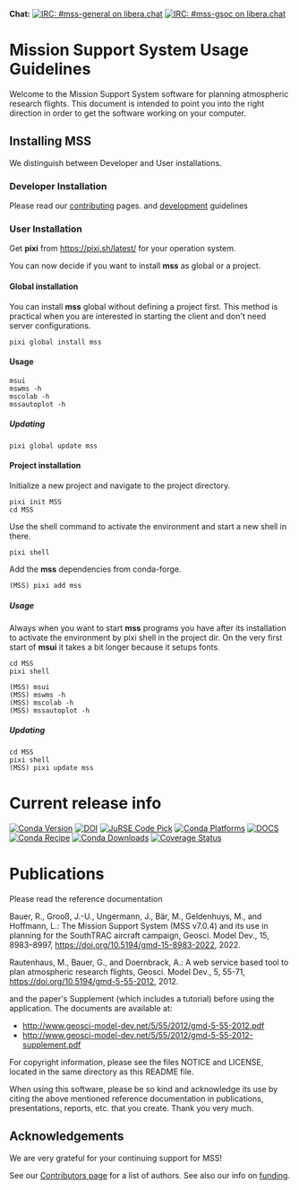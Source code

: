 **Chat:**
[![IRC: #mss-general on libera.chat](https://img.shields.io/badge/libera.chat-%23MSS_General-blue)](https://web.libera.chat/?channels=#mss-general)
[![IRC: #mss-gsoc on libera.chat](https://img.shields.io/badge/libera.chat-%23MSS_GSoC-brightgreen)](https://web.libera.chat/?channels=#mss-gsoc)


Mission Support System Usage Guidelines
=======================================

Welcome to the Mission Support System software for planning
atmospheric research flights. This document is intended to point you
into the right direction in order to get the software working on your
computer.


## Installing MSS

We distinguish between Developer and User installations.

### Developer Installation
Please read our [contributing](https://open-mss.github.io/contributing/) pages.
and [development](https://mss.readthedocs.io/en/stable/development.html) guidelines

### User Installation

Get **pixi** from https://pixi.sh/latest/ for your operation system.

You can now decide if you want to install **mss** as global or a project.

#### Global installation
You can install **mss** global without defining a project first.
This method is practical when you are interested in starting the client
and don't need server configurations.

    pixi global install mss

#### Usage

    msui
    mswms -h
    mscolab -h
    mssautoplot -h


##### Updating

    pixi global update mss

#### Project installation
Initialize a new project and navigate to the project directory.

    pixi init MSS
    cd MSS

Use the shell command to activate the environment and start a new shell in there.

    pixi shell

Add the **mss** dependencies from conda-forge.

    (MSS) pixi add mss

##### Usage
Always when you want to start **mss** programs you have after its installation
to activate the environment by pixi shell in the project dir.
On the very first start of **msui** it takes a bit longer because it setups fonts.

    cd MSS
    pixi shell

    (MSS) msui
    (MSS) mswms -h
    (MSS) mscolab -h
    (MSS) mssautoplot -h

##### Updating

    cd MSS
    pixi shell
    (MSS) pixi update mss


Current release info
====================
[![Conda Version](https://img.shields.io/conda/vn/conda-forge/mss.svg)](https://anaconda.org/conda-forge/mss)
[![DOI](https://zenodo.org/badge/DOI/10.5281/zenodo.6572620.svg)](https://doi.org/10.5281/zenodo.6572620)
[![JuRSE Code Pick](https://img.shields.io/badge/JuRSE_Code_Pick-July_2024-blue)](https://www.fz-juelich.de/en/rse/jurse-community/jurse-code-of-the-month/july-2024)
[![Conda Platforms](https://img.shields.io/conda/pn/conda-forge/mss.svg)](https://anaconda.org/conda-forge/mss)
[![DOCS](https://img.shields.io/badge/%F0%9F%95%AE-docs-green.svg)](https://mss.rtfd.io)
[![Conda Recipe](https://img.shields.io/badge/recipe-mss-green.svg)](https://anaconda.org/conda-forge/mss)
[![Conda Downloads](https://img.shields.io/conda/dn/conda-forge/mss.svg)](https://anaconda.org/conda-forge/mss)
[![Coverage Status](https://coveralls.io/repos/github/Open-MSS/MSS/badge.svg?branch=develop)](https://coveralls.io/github/Open-MSS/MSS?branch=develop)





Publications
============

Please read the reference documentation

   Bauer, R., Grooß, J.-U., Ungermann, J., Bär, M., Geldenhuys, M., and Hoffmann, L.: The Mission Support
   System (MSS v7.0.4) and its use in planning for the SouthTRAC aircraft campaign, Geosci.
   Model Dev., 15, 8983–8997, https://doi.org/10.5194/gmd-15-8983-2022, 2022.

   Rautenhaus, M., Bauer, G., and Doernbrack, A.: A web service based
   tool to plan atmospheric research flights, Geosci. Model Dev., 5,
   55-71, https://doi.org/10.5194/gmd-5-55-2012, 2012.

and the paper's Supplement (which includes a tutorial) before using the
application. The documents are available at:

- http://www.geosci-model-dev.net/5/55/2012/gmd-5-55-2012.pdf
- http://www.geosci-model-dev.net/5/55/2012/gmd-5-55-2012-supplement.pdf

For copyright information, please see the files NOTICE and LICENSE, located
in the same directory as this README file.


   When using this software, please be so kind and acknowledge its use by
   citing the above mentioned reference documentation in publications,
   presentations, reports, etc. that you create. Thank you very much.

Acknowledgements
----------------

We are very grateful for your continuing support for MSS!

See our [Contributors page](https://mss.readthedocs.io/en/stable/authors.html) for a list of authors. See also our info on [funding](
https://mss.readthedocs.io/en/stable/funding.html).